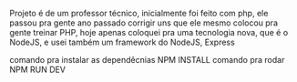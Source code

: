 Projeto é de um professor técnico, inicialmente foi feito com php, ele passou pra gente ano passado corrigir uns que ele mesmo colocou pra gente treinar PHP, hoje apenas coloquei pra uma tecnologia nova, que é o NodeJS, e usei também um framework do NodeJS, Express


comando pra instalar as dependêcnias NPM INSTALL
comando pra rodar NPM RUN DEV